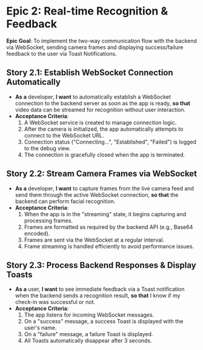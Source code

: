 # Epic 2: Real-time Recognition & Feedback

**Epic Goal**: To implement the two-way communication flow with the backend via WebSocket, sending camera frames and displaying success/failure feedback to the user via Toast Notifications.

## **Story 2.1: Establish WebSocket Connection Automatically**
* **As a** developer, **I want** to automatically establish a WebSocket connection to the backend server as soon as the app is ready, **so that** video data can be streamed for recognition without user interaction.
* **Acceptance Criteria**:
    1.  A WebSocket service is created to manage connection logic.
    2.  After the camera is initialized, the app automatically attempts to connect to the WebSocket URL.
    3.  Connection status ("Connecting...", "Established", "Failed") is logged to the debug view.
    4.  The connection is gracefully closed when the app is terminated.

## **Story 2.2: Stream Camera Frames via WebSocket**
* **As a** developer, **I want** to capture frames from the live camera feed and send them through the active WebSocket connection, **so that** the backend can perform facial recognition.
* **Acceptance Criteria**:
    1.  When the app is in the "streaming" state, it begins capturing and processing frames.
    2.  Frames are formatted as required by the backend API (e.g., Base64 encoded).
    3.  Frames are sent via the WebSocket at a regular interval.
    4.  Frame streaming is handled efficiently to avoid performance issues.

## **Story 2.3: Process Backend Responses & Display Toasts**
* **As a** user, **I want** to see immediate feedback via a Toast notification when the backend sends a recognition result, **so that** I know if my check-in was successful or not.
* **Acceptance Criteria**:
    1.  The app listens for incoming WebSocket messages.
    2.  On a "success" message, a success Toast is displayed with the user's name.
    3.  On a "failure" message, a failure Toast is displayed.
    4.  All Toasts automatically disappear after 3 seconds. 